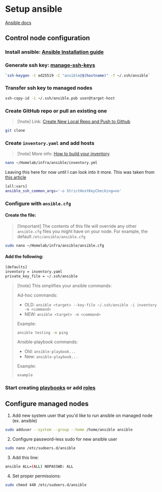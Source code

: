 # Setup ansible

[Ansible docs](https://docs.ansible.com/)

## Control node configuration

### Install ansible: [Ansible Installation guide](https://docs.ansible.com/ansible/latest/installation_guide/index.html)

### Generate ssh key: [manage-ssh-keys](../../reference/ssh/manage-ssh-keys.md)

```bash
`ssh-keygen -t ed25519 -C "ansible@$(hostname)" -f ~/.ssh/ansible`
```

### Transfer ssh key to managed nodes

```bash
ssh-copy-id -i ~/.ssh/ansible.pub user@target-host
```

### Create GitHub repo or pull an existing one

>[!note] Link: [Create New Local Repo and Push to Github](../../reference/git/Create%20New%20Local%20Repo%20and%20Push%20to%20Github.md)

```bash
git clone 
```

### Create `inventory.yaml` and add hosts

>[!note] More info:  [How to build your inventory](https://docs.ansible.com/ansible/latest/inventory_guide/intro_inventory.html) 

```bash
nano ~/Homelab/infra/ansible/inventory.yml
```

Leaving this here for now until I can look into it more. This was taken from [this article](https://www.learnlinux.tv/complete-ansible-semaphore-tutorial-from-installation-to-automation/)

```bash
[all:vars]
ansible_ssh_common_args='-o StrictHostKeyChecking=no'
```

### Configure with `ansible.cfg`

#### Create the file:

>[!important] The contents of this file will override any other `ansible.cfg` files you might have on your node. For example, the default `/etc/ansible/ansible.cfg`

```bash
sudo nano ~/Homelab/infra/ansible/ansible.cfg
```

#### Add the following:

```bash
[defaults]
inventory = inventory.yaml
private_key_file = ~/.ssh/ansible
```

>[!note] This simplifies your ansible commands:
>
>Ad-hoc commands:
>- OLD: `ansible <target> --key-file ~/.ssh/ansible -i inventory -m <command>`
>- NEW: `ansible <target> -m <command>`
>
>Example:
>```bash
>ansible testing -m ping
>```
>
>Ansible-playbook commands:
>- Old: `ansible-playbook...`
>- New: `ansible-playbook...`
>
>Example:
>```bash
>example
>```

### Start creating [playbooks](https://docs.ansible.com/ansible/latest/playbook_guide/playbooks_intro.html#playbook-syntax) or add [roles](https://docs.ansible.com/ansible/latest/playbook_guide/playbooks_reuse_roles.html)

## Configure managed nodes

1.  Add new system user that you'd like to run ansible on managed node (ex. ansible)

```bash
sudo adduser --system --group --home /home/ansible ansible
```

2.  Configure password-less sudo for new ansible user

```bash
sudo nano /etc/sudoers.d/ansible
```

3. Add this line:

```bash
ansible ALL=(ALL) NOPASSWD: ALL
```

4. Set proper permissions:

```bash
sudo chmod 440 /etc/sudoers.d/ansible
```

